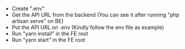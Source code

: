 - Create ".env"
- Get the API URL from the backend (You can see it after running "php artisan serve" on BE)
- Put the API URL on .env (Kindly follow the env file as example)
- Run "yarn install" in the FE root
- Run "yarn start" in the FE root
